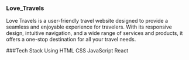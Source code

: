 ### Love_Travels

Love Travels is a user-friendly travel website designed to provide a seamless and enjoyable experience for travelers. With its responsive design, intuitive navigation, and a wide range of services and products, it offers a one-stop destination for all your travel needs.

###Tech Stack
Using HTML CSS JavaScript React
